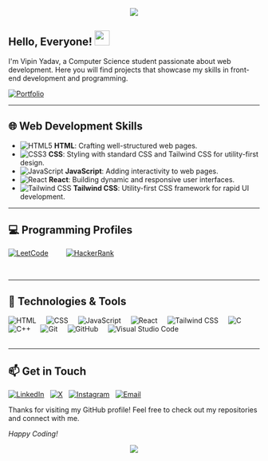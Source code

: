 <p align="center">
  <img src="https://capsule-render.vercel.app/api?type=waving&color=gradient&text=&height=100&section=header"/>
</p>


<h2 align="left">
  Hello, Everyone! <img src="https://raw.githubusercontent.com/MartinHeinz/MartinHeinz/master/wave.gif" width="30px" height="30px" />
</h2>

<!--
![Profile Views](https://komarev.com/ghpvc/?username=ivipinyadav14&color=blue)
-->

<p>
  I'm Vipin Yadav, a Computer Science student passionate about web development. Here you will find projects that showcase my skills in front-end development and programming.
</p>

[![Portfolio](https://img.shields.io/badge/-Portfolio_Website-24292e?style=flat-square&logo=githubpages&logoColor=white)](https://vipinyadav.vercel.app)


---

## 🌐 Web Development Skills

- ![HTML5](https://img.shields.io/badge/-E34F26?&logo=html5&logoColor=white) **HTML**: Crafting well-structured web pages.
- ![CSS3](https://img.shields.io/badge/-1572B6?style=flat&logo=css3&logoColor=white) **CSS**: Styling with standard CSS and Tailwind CSS for utility-first design.
- ![JavaScript](https://img.shields.io/badge/-F7DF1E?style=flat&logo=javascript&logoColor=black) **JavaScript**: Adding interactivity to web pages.
- ![React](https://img.shields.io/badge/-20232A?style=flat&logo=react&logoColor=61DAFB) **React**: Building dynamic and responsive user interfaces.
- ![Tailwind CSS](https://img.shields.io/badge/-38B2AC?style=flat&logo=tailwind-css&logoColor=white) **Tailwind CSS**: Utility-first CSS framework for rapid UI development.

---

## 💻 Programming Profiles

[![LeetCode](https://img.shields.io/badge/-LeetCode-FFA116?style=flat&logo=leetcode&logoColor=black)](https://leetcode.com/u/ivipinyadav14/) 
&nbsp; &nbsp; &nbsp; &nbsp;
[![HackerRank](https://img.shields.io/badge/-HackerRank-2EC866?style=flat&logo=hackerrank&logoColor=white)](https://www.hackerrank.com/profile/ivipinyadav14)

<br>

---

## 🔧 Technologies & Tools

![HTML](https://img.shields.io/badge/-HTML-E34F26?style=flat&logo=html5&logoColor=white) &nbsp; &nbsp;
![CSS](https://img.shields.io/badge/-CSS-1572B6?style=flat&logo=css3&logoColor=white) &nbsp; &nbsp;
![JavaScript](https://img.shields.io/badge/-JavaScript-F7DF1E?style=flat&logo=javascript&logoColor=black) &nbsp; &nbsp;
![React](https://img.shields.io/badge/-React-20232A?style=flat&logo=react&logoColor=61DAFB) &nbsp; &nbsp;
![Tailwind CSS](https://img.shields.io/badge/-Tailwind_CSS-38B2AC?style=flat&logo=tailwind-css&logoColor=white) &nbsp; &nbsp;
![C](https://img.shields.io/badge/-C-00599C?style=flat&logo=c&logoColor=white) &nbsp; &nbsp;
![C++](https://img.shields.io/badge/-C++-00599C?style=flat&logo=cplusplus&logoColor=white) &nbsp; &nbsp;
![Git](https://img.shields.io/badge/-Git-F05032?style=flat&logo=git&logoColor=white) &nbsp; &nbsp;
![GitHub](https://img.shields.io/badge/-GitHub-181717?style=flat&logo=github&logoColor=white) &nbsp; &nbsp;
![Visual Studio Code](https://img.shields.io/badge/-VS_Code-007ACC?style=flat&logo=visual-studio-code&logoColor=white)
<br> <br>

--- 


## 📫 Get in Touch

[![LinkedIn](https://img.shields.io/badge/-LinkedIn-0077B5?style=flat-square&logo=linkedin&logoColor=white)](https://www.linkedin.com/in/ivipinyadav14) &nbsp;
[![X](https://img.shields.io/badge/-X.com-1DA1F2?style=flat-square&logo=x&logoColor=white)](https://x.com/vipinyadav_14) &nbsp;
[![Instagram](https://img.shields.io/badge/-Instagram-E4405F?style=flat-square&logo=instagram&logoColor=white)](https://www.instagram.com/vipinyadav_14) &nbsp;
[![Email](https://img.shields.io/badge/-vipinyadav.work@gmail.com-D14836?style=flat-square&logo=gmail&logoColor=white)](mailto:vipinyadav.work@gmail.com) &nbsp;


Thanks for visiting my GitHub profile! Feel free to check out my repositories and connect with me.

*Happy Coding!*

<p align="center">
  <img src="https://capsule-render.vercel.app/api?type=waving&color=gradient&height=100&section=footer"/>
</p>
